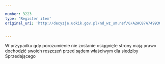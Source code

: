 ```yaml
---

number: 3223
type: 'Register item'
original_uri: 'http://decyzje.uokik.gov.pl/nd_wz_um.nsf/0/A2AC87A749930F80C1257A0D002E137F?OpenDocument'


---
```


W przypadku gdy porozumienie nie zostanie osiągnięte strony mają prawo dochodzić swoich roszczeń przed sądem właściwym dla siedziby Sprzedającego
